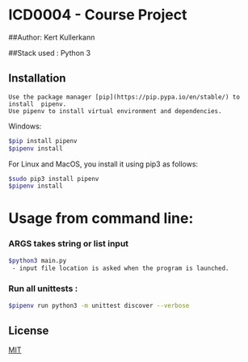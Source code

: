 # ICD0004 - Course Project

##Author: Kert Kullerkann

##Stack used : Python 3

## Installation
```
Use the package manager [pip](https://pip.pypa.io/en/stable/) to install  pipenv.
Use pipenv to install virtual environment and dependencies.
```

Windows:

```bash
$pip install pipenv
$pipenv install
```
For Linux and MacOS, you install it using pip3 as follows:
```bash
$sudo pip3 install pipenv
$pipenv install
```



# Usage from command line:

### ARGS takes string or list input
```bash
$python3 main.py
 - input file location is asked when the program is launched.
```

### Run all unittests :
```bash
$pipenv run python3 -m unittest discover --verbose    
```



## License
[MIT](https://choosealicense.com/licenses/mit/)